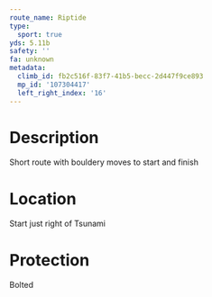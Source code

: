 ```yaml
---
route_name: Riptide
type:
  sport: true
yds: 5.11b
safety: ''
fa: unknown
metadata:
  climb_id: fb2c516f-83f7-41b5-becc-2d447f9ce893
  mp_id: '107304417'
  left_right_index: '16'
---
```

# Description
Short route with bouldery moves to start and finish

# Location
Start just right of Tsunami

# Protection
Bolted
